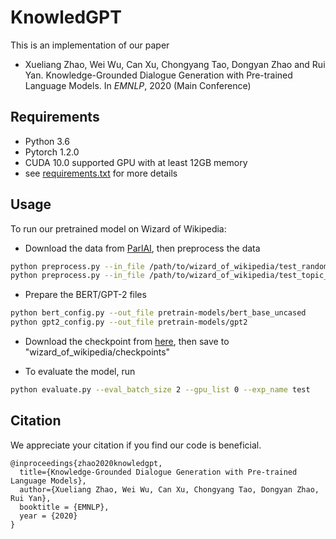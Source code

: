 # KnowledGPT

This is an implementation of our paper
- Xueliang Zhao, Wei Wu, Can Xu, Chongyang Tao, Dongyan Zhao and Rui Yan. Knowledge-Grounded Dialogue Generation with Pre-trained Language Models. In *EMNLP*, 2020 (Main Conference) 

## Requirements

- Python 3.6
- Pytorch 1.2.0
- CUDA 10.0 supported GPU with at least 12GB memory
- see [requirements.txt](requirements.txt) for more details

## Usage

To run our pretrained model on Wizard of Wikipedia:

- Download the data from [ParlAI](http://parl.ai/downloads/wizard_of_wikipedia/wizard_of_wikipedia.tgz), then preprocess the data
```bash
python preprocess.py --in_file /path/to/wizard_of_wikipedia/test_random_split.json --out_file wizard_of_wikipedia/data/test_seen.jsonl
python preprocess.py --in_file /path/to/wizard_of_wikipedia/test_topic_split.json --out_file wizard_of_wikipedia/data/test_unseen.jsonl
```

- Prepare the BERT/GPT-2 files
```bash
python bert_config.py --out_file pretrain-models/bert_base_uncased
python gpt2_config.py --out_file pretrain-models/gpt2
```

- Download the checkpoint from [here](https://drive.google.com/file/d/1SFRrU9Yu_smbDNzlRPcc6gnOIAtj1dzk/view?usp=sharing), then save to "wizard_of_wikipedia/checkpoints"

- To evaluate the model, run
```bash
python evaluate.py --eval_batch_size 2 --gpu_list 0 --exp_name test
```


## Citation
We appreciate your citation if you find our code is beneficial.

```
@inproceedings{zhao2020knowledgpt,
  title={Knowledge-Grounded Dialogue Generation with Pre-trained Language Models},
  author={Xueliang Zhao, Wei Wu, Can Xu, Chongyang Tao, Dongyan Zhao, Rui Yan},
  booktitle = {EMNLP},
  year = {2020}
}
```